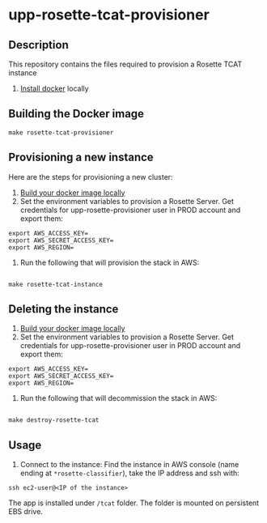 # upp-rosette-tcat-provisioner

## Description

This repository contains the files required to provision a Rosette TCAT instance

1. [Install docker](https://docs.docker.com/engine/installation/) locally

## Building the Docker image

```
make rosette-tcat-provisioner
```

## Provisioning a new instance

Here are the steps for provisioning a new cluster:

1. [Build your docker image locally](#building-the-docker-image)
1. Set the environment variables to provision a Rosette Server. Get credentials for upp-rosette-provisioner user in PROD account and export them:
```
export AWS_ACCESS_KEY=
export AWS_SECRET_ACCESS_KEY=
export AWS_REGION=
```

1. Run the following that will provision the stack in AWS:

```

make rosette-tcat-instance

```

## Deleting the instance

1. [Build your docker image locally](#building-the-docker-image)
1. Set the environment variables to provision a Rosette Server. Get credentials for upp-rosette-provisioner user in PROD account and export them:

```
export AWS_ACCESS_KEY=
export AWS_SECRET_ACCESS_KEY=
export AWS_REGION=
```

1. Run the following that will decommission the stack in AWS:

```

make destroy-rosette-tcat

```

## Usage

1. Connect to the instance:
Find the instance in AWS console (name ending at `*rosette-classifier`), take the IP address and ssh with:

```
ssh ec2-user@<IP of the instance>
```

The app is installed under `/tcat` folder. The folder is mounted on persistent EBS drive.
